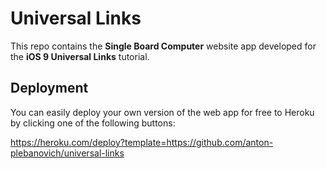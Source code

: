 # Universal Links

This repo contains the **Single Board Computer** website app developed for the **iOS 9 Universal Links** tutorial.

## Deployment

You can easily deploy your own version of the web app for free to Heroku by clicking one of the following buttons:

https://heroku.com/deploy?template=https://github.com/anton-plebanovich/universal-links
